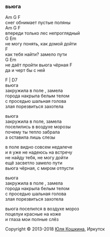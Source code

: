 ### вьюга  

Am       G              F   
снег обнимает пустые поляны   
Am       G              F   
впереди только лес непроглядный    
G                Em    
не могу понять, как домой дойти  
F  
как тебя найти? замело пути   
G               Em  
не даёт пройти вьюга чёрная 
F   
да и черт бы с ней    


F | D7  
вьюга  
закружила в поле , замела  
города накрыла белым телом  
с проседью шальная голова  
злая порезвиться захотела  

вьюга  
закружила в поле, замела  
поселились в воздухе морозы  
почему ты тепло забрала  
а оставила лишь слезы  

в поле видно совсем недалече  
и я уже не надеюсь на встречу  
не найду тебя, не могу дойти  
ещё засветло замело пути    
вьюга чёрная, с миром отпусти  

вьюга  
закружила в поле , замела  
города накрыла белым телом  
с проседью шальная голова  
злая порезвиться захотела  

вьюга
поселился в воздухе мороз  
поцелуи красные на коже  
и глаза мои полные слёз  

Copyright © 2013-2018 [Юля Кошкина](https://vk.com/koshkamoroshka), Иркутск

